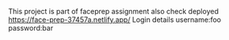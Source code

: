 This project is part of faceprep assignment
also check deployed https://face-prep-37457a.netlify.app/
Login details
username:foo
password:bar
